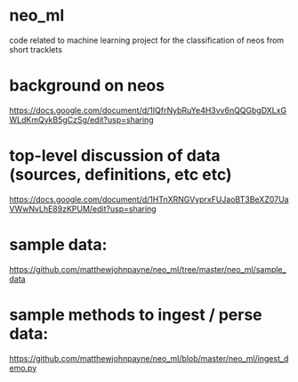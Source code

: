 # neo_ml
code related to machine learning project for the classification of neos from short tracklets

# background on neos
https://docs.google.com/document/d/1IQfrNybRuYe4H3vv6nQQGbgDXLxGWLdKmQykB5gCzSg/edit?usp=sharing

# top-level discussion of data (sources, definitions, etc etc)
https://docs.google.com/document/d/1HTnXRNGVyprxFUJaoBT3BeXZ07UaVWwNvLhE89zKPUM/edit?usp=sharing

# sample data:
https://github.com/matthewjohnpayne/neo_ml/tree/master/neo_ml/sample_data

# sample methods to ingest / perse data:
https://github.com/matthewjohnpayne/neo_ml/blob/master/neo_ml/ingest_demo.py

